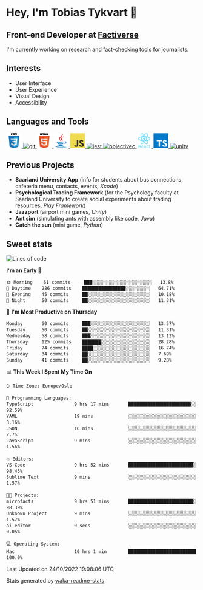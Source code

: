 # Hey, I'm Tobias Tykvart 🦉
## Front-end Developer at [Factiverse](https://www.factiverse.no/)

I'm currently working on research and fact-checking tools for journalists.

## Interests

- User Interface
- User Experience
- Visual Design
- Accessibility

## Languages and Tools
<p align="left"> <a href="https://www.w3schools.com/css/" target="_blank" rel="noreferrer"> <img src="https://raw.githubusercontent.com/devicons/devicon/master/icons/css3/css3-original-wordmark.svg" alt="css3" width="40" height="40"/> </a> <a href="https://git-scm.com/" target="_blank" rel="noreferrer"> <img src="https://www.vectorlogo.zone/logos/git-scm/git-scm-icon.svg" alt="git" width="40" height="40"/> </a> <a href="https://www.w3.org/html/" target="_blank" rel="noreferrer"> <img src="https://raw.githubusercontent.com/devicons/devicon/master/icons/html5/html5-original-wordmark.svg" alt="html5" width="40" height="40"/> </a> <a href="https://www.java.com" target="_blank" rel="noreferrer"> <img src="https://raw.githubusercontent.com/devicons/devicon/master/icons/java/java-original.svg" alt="java" width="40" height="40"/> </a> <a href="https://developer.mozilla.org/en-US/docs/Web/JavaScript" target="_blank" rel="noreferrer"> <img src="https://raw.githubusercontent.com/devicons/devicon/master/icons/javascript/javascript-original.svg" alt="javascript" width="40" height="40"/> </a> <a href="https://jestjs.io" target="_blank" rel="noreferrer"> <img src="https://www.vectorlogo.zone/logos/jestjsio/jestjsio-icon.svg" alt="jest" width="40" height="40"/> </a> <a href="https://developer.apple.com/library/archive/documentation/Cocoa/Conceptual/ProgrammingWithObjectiveC/Introduction/Introduction.html" target="_blank" rel="noreferrer"> <img src="https://www.vectorlogo.zone/logos/apple_objectivec/apple_objectivec-icon.svg" alt="objectivec" width="40" height="40"/> </a> <a href="https://reactjs.org/" target="_blank" rel="noreferrer"> <img src="https://raw.githubusercontent.com/devicons/devicon/master/icons/react/react-original-wordmark.svg" alt="react" width="40" height="40"/> </a> <a href="https://www.typescriptlang.org/" target="_blank" rel="noreferrer"> <img src="https://raw.githubusercontent.com/devicons/devicon/master/icons/typescript/typescript-original.svg" alt="typescript" width="40" height="40"/> </a> <a href="https://unity.com/" target="_blank" rel="noreferrer"> <img src="https://www.vectorlogo.zone/logos/unity3d/unity3d-icon.svg" alt="unity" width="40" height="40"/> </a> </p>

## Previous Projects

- **Saarland University App** (info for students about bus connections, cafeteria menu, contacts, events, *Xcode*)
- **Psychological Trading Framework** (for the Psychology faculty at Saarland University to create social experiments about trading resources, *Play Framework*)
- **Jazzport** (airport mini games, *Unity*)
- **Ant sim** (simulating ants with assembly like code, *Java*)
- **Catch the sun** (mini game, *Python*)

## Sweet stats

<!--START_SECTION:waka-->
![Lines of code](https://img.shields.io/badge/From%20Hello%20World%20I%27ve%20Written-191%20Thousand%20lines%20of%20code-blue)

**I'm an Early 🐤** 

```text
🌞 Morning    61 commits     ███░░░░░░░░░░░░░░░░░░░░░░   13.8% 
🌆 Daytime    286 commits    ████████████████░░░░░░░░░   64.71% 
🌃 Evening    45 commits     ██░░░░░░░░░░░░░░░░░░░░░░░   10.18% 
🌙 Night      50 commits     ██░░░░░░░░░░░░░░░░░░░░░░░   11.31%

```
📅 **I'm Most Productive on Thursday** 

```text
Monday       60 commits     ███░░░░░░░░░░░░░░░░░░░░░░   13.57% 
Tuesday      50 commits     ██░░░░░░░░░░░░░░░░░░░░░░░   11.31% 
Wednesday    58 commits     ███░░░░░░░░░░░░░░░░░░░░░░   13.12% 
Thursday     125 commits    ███████░░░░░░░░░░░░░░░░░░   28.28% 
Friday       74 commits     ████░░░░░░░░░░░░░░░░░░░░░   16.74% 
Saturday     34 commits     ██░░░░░░░░░░░░░░░░░░░░░░░   7.69% 
Sunday       41 commits     ██░░░░░░░░░░░░░░░░░░░░░░░   9.28%

```


📊 **This Week I Spent My Time On** 

```text
⌚︎ Time Zone: Europe/Oslo

💬 Programming Languages: 
TypeScript               9 hrs 17 mins       ███████████████████████░░   92.59% 
YAML                     19 mins             ░░░░░░░░░░░░░░░░░░░░░░░░░   3.16% 
JSON                     16 mins             ░░░░░░░░░░░░░░░░░░░░░░░░░   2.7% 
JavaScript               9 mins              ░░░░░░░░░░░░░░░░░░░░░░░░░   1.56%

🔥 Editors: 
VS Code                  9 hrs 52 mins       ████████████████████████░   98.43% 
Sublime Text             9 mins              ░░░░░░░░░░░░░░░░░░░░░░░░░   1.57%

🐱‍💻 Projects: 
microfacts               9 hrs 51 mins       ████████████████████████░   98.39% 
Unknown Project          9 mins              ░░░░░░░░░░░░░░░░░░░░░░░░░   1.57% 
ai-editor                0 secs              ░░░░░░░░░░░░░░░░░░░░░░░░░   0.05%

💻 Operating System: 
Mac                      10 hrs 1 min        █████████████████████████   100.0%

```


 Last Updated on 24/10/2022 19:08:06 UTC
<!--END_SECTION:waka-->
Stats generated by [waka-readme-stats](https://github.com/anmol098/waka-readme-stats)
